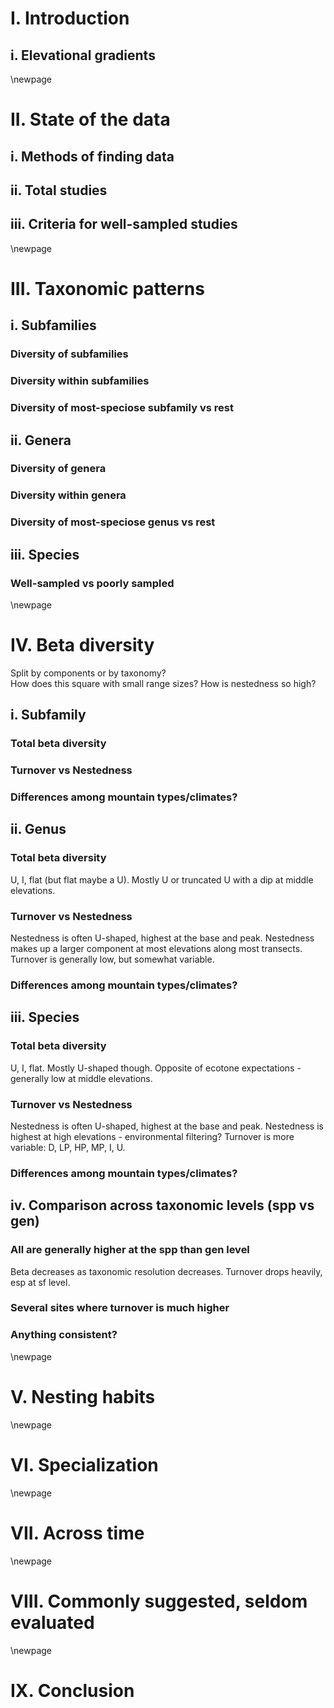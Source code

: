 # I. Introduction  
## i. Elevational gradients  
  
\newpage  

# II. State of the data  
## i. Methods of finding data  
  
## ii. Total studies  
  
## iii. Criteria for well-sampled studies  
  
\newpage  
  
# III. Taxonomic patterns  
## i. Subfamilies  
### Diversity of subfamilies  
### Diversity within subfamilies  
### Diversity of most-speciose subfamily vs rest  
  
## ii. Genera  
### Diversity of genera  
### Diversity within genera  
### Diversity of most-speciose genus vs rest 
  
## iii. Species  
### Well-sampled vs poorly sampled  
  
\newpage  

# IV. Beta diversity    
Split by components or by taxonomy?  
How does this square with small range sizes? How is nestedness so high?  

## i. Subfamily  
### Total beta diversity  
### Turnover vs Nestedness  
### Differences among mountain types/climates?  
  
## ii. Genus  
### Total beta diversity  
U, I, flat (but flat maybe a U). 
Mostly U or truncated U with a dip at middle elevations.  
  
### Turnover vs Nestedness  
Nestedness is often U-shaped, highest at the base and peak. 
Nestedness makes up a larger component at most elevations along most transects. 
Turnover is generally low, but somewhat variable.  
  
### Differences among mountain types/climates?  
  
## iii. Species  
### Total beta diversity  
U, I, flat. 
Mostly U-shaped though. 
Opposite of ecotone expectations - generally low at middle elevations.  

### Turnover vs Nestedness  
Nestedness is often U-shaped, highest at the base and peak. 
Nestedness is highest at high elevations - environmental filtering? 
Turnover is more variable: D, LP, HP, MP, I, U.  

### Differences among mountain types/climates?  
  
## iv. Comparison across taxonomic levels (spp vs gen)   
### All are generally higher at the spp than gen level  
Beta decreases as taxonomic resolution decreases. 
Turnover drops heavily, esp at sf level.  

### Several sites where turnover is much higher  
### Anything consistent?  
  
\newpage  
 
# V. Nesting habits  
  
\newpage  

# VI. Specialization  

\newpage  

# VII. Across time  
  
\newpage  

# VIII. Commonly suggested, seldom evaluated  
  
\newpage  

# IX. Conclusion    
  
  